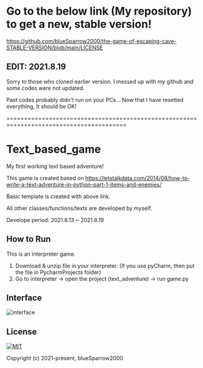 # Go to the below link (My repository) to get a new, stable version!
https://github.com/blueSparrow2000/the-game-of-escaping-cave-STABLE-VERSION/blob/main/LICENSE


## EDIT: 2021.8.19
Sorry to those who cloned earlier version.
I messed up with my github and some codes were not updated.


Past codes probably didn't run on your PCs...
Now that I have resetted everything, It should be OK!

========================================================================================

# Text_based_game
My first working text based adventure! 


This game is created based on https://letstalkdata.com/2014/08/how-to-write-a-text-adventure-in-python-part-1-items-and-enemies/


Basic template is created with above link.


All other classes/functions/texts are developed by myself.


Develope period: 2021.8.13 ~ 2021.8.19

## How to Run


This is an interpreter game.


1. Download & unzip file in your interpreter. (If you use pyCharm, then put the file in PycharmProjects folder)
2. Go to interpreter -> open the project (text_adventure) -> run game.py


## Interface
![interface](../master/images/interface.png)


## License
[![MIT](https://img.shields.io/cocoapods/l/AFNetworking.svg?style=style&label=License&maxAge=2592000)](../master/LICENSE)

Copyright (c) 2021-present, blueSparrow2000
